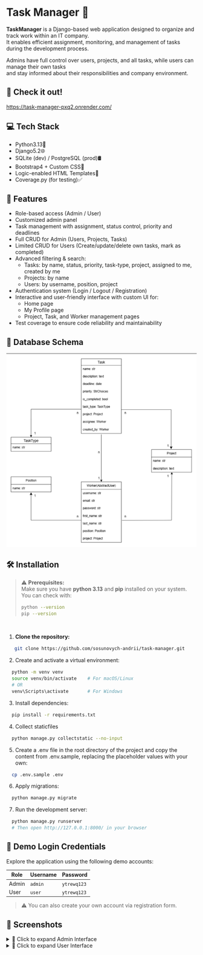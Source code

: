 # Task Manager 📌
**TaskManager** is a Django-based web application designed to organize and track work within an IT company.  
It enables efficient assignment, monitoring, and management of tasks during the development process.

Admins have full control over users, projects, and all tasks, while users can manage their own tasks  
and stay informed about their responsibilities and company environment.

## 💫 Check it out!
https://task-manager-pxq2.onrender.com/

## 💻 Tech Stack
- Python3.13🐍 
- Django5.2🌐
- SQLite (dev) / PostgreSQL (prod)🛢️
- Bootstrap4 + Custom CSS🎨
- Logic-enabled HTML Templates🧾
- Coverage.py (for testing)✅

## 🌟 Features
- Role-based access (Admin / User)
- Customized admin panel
- Task management with assignment, status control, priority and deadlines
- Full CRUD for Admin (Users, Projects, Tasks)
- Limited CRUD for Users (Create/update/delete own tasks, mark as completed)
- Advanced filtering & search:
  - Tasks: by name, status, priority, task-type, project, assigned to me, created by me
  - Projects: by name
  - Users: by username, position, project
- Authentication system (Login / Logout / Registration)
- Interactive and user-friendly interface with custom UI for:
  - Home page
  - My Profile page
  - Project, Task, and Worker management pages
- Test coverage to ensure code reliability and maintainability

## 🧱 Database Schema
![schema.png](screenshots/schema.png)

## 🛠 Installation
> ⚠️ **Prerequisites:**  
Make sure you have **python 3.13** and **pip** installed on your system.  
You can check with:
>```bash
>python --version
>pip --version
>```
<br>

1. **Clone the repository:**
```bash
   git clone https://github.com/sosunovych-andrii/task-manager.git
````
2. Create and activate a virtual environment:
```bash
  python -m venv venv
  source venv/bin/activate    # For macOS/Linux
  # OR
  venv\Scripts\activate       # For Windows
```
3. Install dependencies:
```bash
  pip install -r requirements.txt
```
4. Collect staticfiles
```bash
  python manage.py collectstatic --no-input
```
5. Create a .env file in the root directory of the project and copy the content from .env.sample,
replacing the placeholder values with your own:
```bash
  cp .env.sample .env
```
6. Apply migrations:
```bash
  python manage.py migrate
```
7. Run the development server:
```bash
  python manage.py runserver
  # Then open http://127.0.0.1:8000/ in your browser
```

## 🔐 Demo Login Credentials
Explore the application using the following demo accounts:

| Role   | Username | Password    |
|--------|----------|-------------|
| Admin  | `admin`  | `ytrewq123` |
| User   | `user`   | `ytrewq123` |

> ⚠️ You can also create your own account via registration form.

## 📸 Screenshots
<details>
<summary>🔽 Click to expand Admin Interface</summary>
  <img src="screenshots/img.png"/>
  <img src="screenshots/img_2.png"/>
  <img src="screenshots/img_1.png"/>
  <img src="screenshots/img_3.png"/>
  <img src="screenshots/img_4.png"/>
  <img src="screenshots/img_5.png"/>
  <img src="screenshots/img_6.png"/>
  <img src="screenshots/img_7.png"/>
  <img src="screenshots/img_8.png"/>
  <img src="screenshots/img_9.png"/>
  <img src="screenshots/img_10.png"/>
  <img src="screenshots/img_11.png"/>
  <img src="screenshots/img_12.png"/>
  <img src="screenshots/img_13.png"/>
  <img src="screenshots/img_14.png"/>
  <img src="screenshots/img_15.png"/>
</details>
<details>
<summary>🔽 Click to expand User Interface</summary>
  <img src="screenshots/img_16.png"/>
  <img src="screenshots/img_17.png"/>
  <img src="screenshots/img_18.png"/>
  <img src="screenshots/img_19.png"/>
  <img src="screenshots/img_20.png"/>
  <img src="screenshots/img_21.png"/>
  <img src="screenshots/img_22.png"/>
  <img src="screenshots/img_23.png"/>
  <img src="screenshots/img_24.png"/>
  <img src="screenshots/img_25.png"/>
  <img src="screenshots/img_26.png"/>
  <img src="screenshots/img_27.png"/>
</details>
